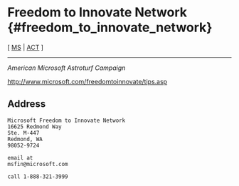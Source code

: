 # Freedom to Innovate Network {#freedom_to_innovate_network}

\[ [ MS](SwpatmicrosoftEn "wikilink") \| [ ACT](ActEn "wikilink") \]

------------------------------------------------------------------------

*American Microsoft Astroturf Campaign*

<http://www.microsoft.com/freedomtoinnovate/tips.asp>

## Address

`Microsoft Freedom to Innovate Network`\
`16625 Redmond Way`\
`Ste. M-447`\
`Redmond, WA`\
`98052-9724`

`email at`\
`msfin@microsoft.com`

`call 1-888-321-3999 `
